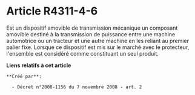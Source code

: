 # Article R4311-4-6

Est un dispositif amovible de transmission mécanique un composant amovible destiné à la transmission de puissance entre une
machine automotrice ou un tracteur et une autre machine en les reliant au premier palier fixe. Lorsque ce dispositif est mis
sur le marché avec le protecteur, l'ensemble est considéré comme constituant un seul produit.

**Liens relatifs à cet article**

	**Créé par**:

	  - Décret n°2008-1156 du 7 novembre 2008 - art. 2
